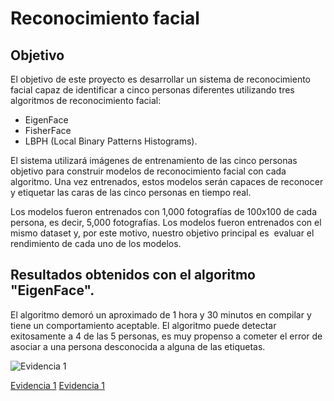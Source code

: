 # Reconocimiento facial

## Objetivo

El objetivo de este proyecto es desarrollar un sistema de reconocimiento facial capaz de identificar a cinco personas diferentes utilizando tres algoritmos de reconocimiento facial:

- EigenFace
- FisherFace 
- LBPH (Local Binary Patterns Histograms).

El sistema utilizará imágenes de entrenamiento de las cinco personas objetivo para construir modelos de reconocimiento facial con cada algoritmo. Una vez entrenados, estos modelos serán capaces de reconocer y etiquetar las caras de las cinco personas en tiempo real.


 Los modelos fueron entrenados con 1,000 fotografías de 100x100 de cada persona, es decir, 5,000 fotografías. Los modelos fueron entrenados con el mismo dataset y, por este motivo, nuestro objetivo principal es  evaluar el rendimiento de cada uno de los modelos. 

## Resultados obtenidos con el algoritmo "EigenFace".

El algoritmo demoró un aproximado de 1 hora y 30 minutos en compilar y tiene un comportamiento aceptable. El algoritmo puede detectar exitosamente a 4 de las 5 personas, es muy propenso a cometer el error de asociar a una persona desconocida a alguna de las etiquetas. 

![Evidencia 1](https://drive.google.com/file/d/1y0tDzTr4EuNXUnQbVq0vhhQQFOFM1H5s/preview)




[Evidencia 1]()
[Evidencia 1]()